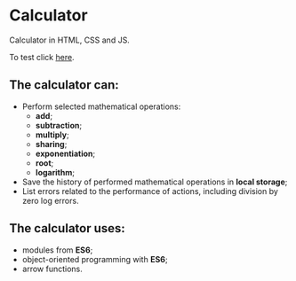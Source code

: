 # Calculator
Calculator in HTML, CSS and JS. 

To test click [here](https://cypek.ct8.pl/calculator/).

## The calculator can:
- Perform selected mathematical operations:
  - **add**;
  - **subtraction**;
  - **multiply**;
  - **sharing**;
  - **exponentiation**;
  - **root**;
  - **logarithm**;
- Save the history of performed mathematical operations in **local storage**;
- List errors related to the performance of actions, including division by zero log errors.

## The calculator uses:
- modules from **ES6**;
- object-oriented programming with **ES6**;
- arrow functions.
